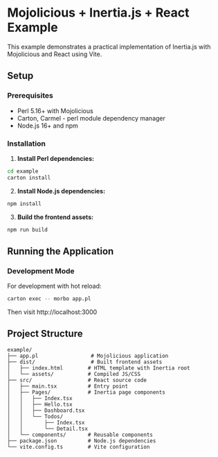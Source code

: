 # Mojolicious + Inertia.js + React Example

This example demonstrates a practical implementation of Inertia.js with Mojolicious and React using Vite.

## Setup

### Prerequisites

- Perl 5.16+ with Mojolicious
- Carton, Carmel - perl module dependency manager
- Node.js 16+ and npm

### Installation

1. **Install Perl dependencies:**
```bash
cd example
carton install
```

2. **Install Node.js dependencies:**
```bash
npm install
```

3. **Build the frontend assets:**
```bash
npm run build
```

## Running the Application

### Development Mode

For development with hot reload:

```bash
carton exec -- morbo app.pl
```

Then visit http://localhost:3000

## Project Structure

```
example/
├── app.pl                 # Mojolicious application
├── dist/                  # Built frontend assets
│   ├── index.html        # HTML template with Inertia root
│   └── assets/           # Compiled JS/CSS
├── src/                  # React source code
│   ├── main.tsx          # Entry point
│   ├── Pages/            # Inertia page components
│   │   ├── Index.tsx
│   │   ├── Hello.tsx
│   │   ├── Dashboard.tsx
│   │   └── Todos/
│   │       ├── Index.tsx
│   │       └── Detail.tsx
│   └── components/       # Reusable components
├── package.json          # Node.js dependencies
└── vite.config.ts        # Vite configuration

```

